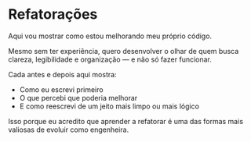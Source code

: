 # Refatorações

Aqui vou mostrar como estou melhorando meu próprio código.

Mesmo sem ter experiência, quero desenvolver o olhar de quem busca clareza, legibilidade e organização — e não só fazer funcionar.

Cada antes e depois aqui mostra:

- Como eu escrevi primeiro
- O que percebi que poderia melhorar
- E como reescrevi de um jeito mais limpo ou mais lógico

Isso porque eu acredito que aprender a refatorar é uma das formas mais valiosas de evoluir como engenheira.
